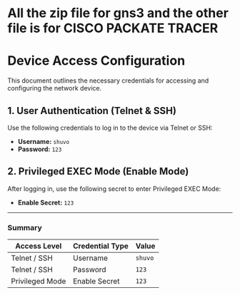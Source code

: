 # All the zip file for gns3 and the other file is for CISCO PACKATE TRACER
# Device Access Configuration

This document outlines the necessary credentials for accessing and configuring the network device.

## 1. User Authentication (Telnet & SSH)

Use the following credentials to log in to the device via Telnet or SSH:

-   **Username:** `shuvo`
-   **Password:** `123`

## 2. Privileged EXEC Mode (Enable Mode)

After logging in, use the following secret to enter Privileged EXEC Mode:

-   **Enable Secret:** `123`

---

### Summary

| Access Level      | Credential Type | Value   |
| ----------------- | --------------- | ------- |
| Telnet / SSH      | Username        | `shuvo` |
| Telnet / SSH      | Password        | `123`   |
| Privileged Mode   | Enable Secret   | `123`   |

